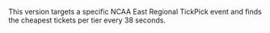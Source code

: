 This version targets a specific NCAA East Regional TickPick event and finds the cheapest tickets per tier every 38 seconds.